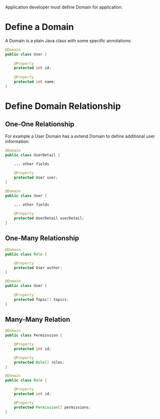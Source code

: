 Application developer must define Domain for application.

# Define a Domain
A Domain is a plain Java class with some specific annotations:
```java
@Domain
public class User {
	
	@Property
	protected int id;
	
	@Property
	protected int name;
}
```

# Define Domain Relationship

## One-One Relationship

For example a User Domain has a extend Domain to define additional user information:
```java
@Domain
public class UserDetail {

	... other fields
	
	@Property
	protected User user;
}

@Domain
public class User {

	... other fields
	
	@Property
	protected UserDetail userDetail;
}
```

## One-Many Relationship

```java
@Domain
public class Role {

	@Property
	protected User author;
}

@Domain
public class User {
	
	@Property
	protected Topic[] topics;
}
```

## Many-Many Relation

```java
@Domain
public class Permisssion {

	@Property
	protected int id;

	@Property
	protected Role[] roles;
}

@Domain
public class Role {

	@Property
	protected int id;

	@Property
	protected Permission[] permissions;
}
```
